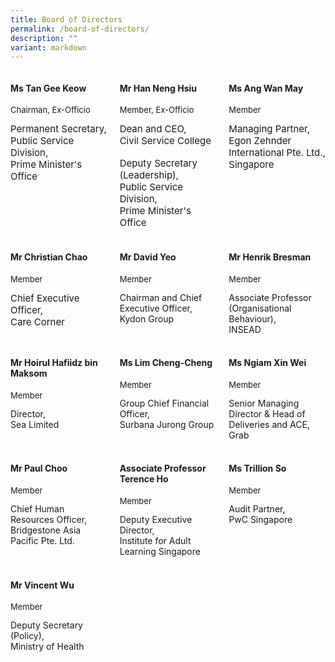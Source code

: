 ```yaml
---
title: Board of Directors
permalink: /board-of-directors/
description: ""
variant: markdown
---
```

<style>

.grid-container{
display: grid;
grid-template-columns: 1fr 1fr 1fr;
grid-gap: 20px;

}

.BOD-float-child{

}

.role{
font-size: 13px;

}

.TheTitles{
font-size: 15px;

}

  

</style>

<div class="grid-container">

<div class="BOD-float-child"><h4>Ms Tan Gee Keow</h4>
<p class="role">Chairman, Ex-Officio</p>
<div class="TheTitles">Permanent Secretary,</div>
<div class="TheTitles">Public Service Division,</div>
<div class="TheTitles">Prime Minister's Office</div>
</div>

<div class="BOD-float-child">

<h4>Mr Han Neng Hsiu</h4>
<p class="role">Member, Ex-Officio</p>
<div class="TheTitles">Dean and CEO,</div>
<div class="TheTitles">Civil Service College</div>&nbsp;
<div class="TheTitles">Deputy Secretary (Leadership),</div>
<div class="TheTitles">Public Service Division,</div>
<div class="TheTitles">Prime Minister's Office</div>
</div>

<div class="BOD-float-child">

<h4>Ms Ang Wan May</h4>
<p class="role">Member</p>
<div class="TheTitles">Managing Partner,</div>
<div class="TheTitles">Egon Zehnder International Pte. Ltd., Singapore</div>
</div>

</div>

<br>

<div class="grid-container">

<div class="BOD-float-child">

<h4>Mr Christian Chao</h4>
<p class="role">Member</p>
<div class="TheTitles">Chief Executive Officer,</div>
<div class="TheTitles">Care Corner</div>
</div>

<div class="BOD-float-child"><h4>Mr David Yeo</h4>
<p class="role">Member</p>
<div class="TheTitle">Chairman and Chief Executive Officer,</div>
<div class="TheTitle">Kydon Group</div>
</div>
	
<div class="BOD-float-child"><h4>Mr Henrik Bresman</h4>
<p class="role">Member</p>
<div class="TheTitle">Associate Professor (Organisational Behaviour),</div>
<div class="TheTitle">INSEAD</div>
</div>

</div>

<br>

<div class="grid-container">

<div class="BOD-float-child"><h4>Mr Hoirul Hafiidz bin Maksom</h4>
<p class="role">Member</p>
<div class="TheTitle">Director,</div>
<div class="TheTitle">Sea Limited</div>

</div>
<div class="BOD-float-child"><h4>Ms Lim Cheng-Cheng</h4>
<p class="role">Member</p>
<div class="TheTitle">Group Chief Financial Officer,</div>
<div class="TheTitle">Surbana Jurong Group</div>
</div>

<div class="BOD-float-child"><h4>Ms Ngiam Xin Wei</h4>
	<p class="role">Member</p>
<div class="TheTitle">Senior Managing Director &amp; Head of Deliveries and ACE,</div>
<div class="TheTitle">Grab</div>
</div>

</div>

<br>

<div class="grid-container">

<div class="BOD-float-child"><h4>Mr Paul Choo</h4>
	<p class="role">Member</p>
<div class="TheTitle">Chief Human Resources Officer,</div>
<div class="TheTitle">Bridgestone Asia Pacific Pte. Ltd.</div>
</div>

<div class="BOD-float-child"><h4>Associate Professor Terence Ho</h4>
<p class="role">Member</p>
<div class="TheTitle">Deputy Executive Director, </div>
<div class="TheTitle">Institute for Adult Learning Singapore</div>
</div>

<div class="BOD-float-child"><h4>Ms Trillion So</h4>
<p class="role">Member</p>
<div class="TheTitle">Audit Partner, </div>
<div class="TheTitle">PwC Singapore</div>

</div>

</div>

<br>

<div class="grid-container">

<div class="BOD-float-child"><h4>Mr Vincent Wu</h4>
<p class="role">Member</p>
<div class="TheTitle">Deputy Secretary (Policy),</div>
<div class="TheTitle">Ministry of Health</div>


</div>

<div class="BOD-float-child"></div>

</div>